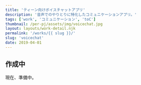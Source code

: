 ```yaml
---
title: 'ティーン向けボイスチャットアプリ'
description: '音声でのやりとりに特化したコミュニケーションアプリ。'
tags: ['work', 'コミュニケーション', 'toC']
thumbnail: /per-pj/assets/img/voicechat.jpg
layout: layouts/work-detail.njk
permalink: '/works/{{ slug }}/'
slug: 'voicechat'
date: 2019-04-01
---
```


## 作成中

現在、準備中。
